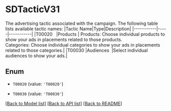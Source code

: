 # SDTacticV31

The advertising tactic associated with the campaign. The following table lists available tactic names: |Tactic Name|Type|Description|         |-----------|-----|-----------|         |T00020 &nbsp;    |Products&nbsp;| Products: Choose individual products to show your ads in placements related to those products.<br>Categories: Choose individual categories to show your ads in placements related to those categories.|         |T00030&nbsp;|Audiences &nbsp;|Select individual audiences to show your ads.|

## Enum

* `T00020` (value: `'T00020'`)

* `T00030` (value: `'T00030'`)

[[Back to Model list]](../README.md#documentation-for-models) [[Back to API list]](../README.md#documentation-for-api-endpoints) [[Back to README]](../README.md)


